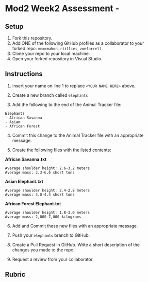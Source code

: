 # Mod2 Week2 Assessment - <YOUR NAME HERE>

## Setup
1. Fork this repository.
1. Add ONE of the following GitHub profiles as a collaborator to your forked repo:
`memcmahon`, `rtillies`, `zoefarrell`
1. Clone your repo to your local machine.
1. Open your forked repository in Visual Studio.

## Instructions
1. Insert your name on line 1 to replace `<YOUR NAME HERE>` above.
1. Create a new branch called `elephants`

1. Add the following to the end of the Animal Tracker file:

```
Elephants
- African Savanna
- Asian
- African Forest
```

4. Commit this change to the Animal Tracker file with an appropriate message.

1. Create the following files with the listed contents:

**African Savanna.txt**
```
Average shoulder height: 2.6-3.2 meters
Average mass: 3.3-6.6 short tons
```

**Asian Elephant.txt**
```
Average shoulder height: 2.4-2.8 meters
Average mass: 3.0-4.4 short tons
```

**African Forest Elephant.txt**
```
Average shoulder height: 1.8-3.0 meters
Average mass: 2,000-7,000 kilograms
```

6. Add and Commit these new files with an appropriate message.

1. Push your `elephants` branch to GitHub.

1. Create a Pull Request in GitHub. Write a short description of the changes you made to the repo. 

1. Request a review from your collaborator.

## Rubric